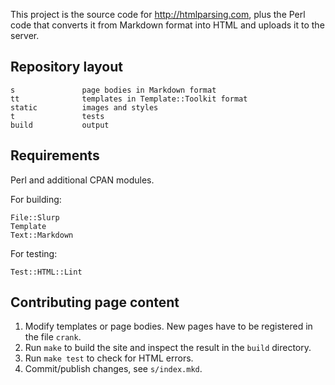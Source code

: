 This project is the source code for http://htmlparsing.com, plus the
Perl code that converts it from Markdown format into HTML and uploads
it to the server.

Repository layout
-----------------

    s               page bodies in Markdown format
    tt              templates in Template::Toolkit format
    static          images and styles
    t               tests
    build           output

Requirements
------------

Perl and additional CPAN modules.

For building:

    File::Slurp
    Template
    Text::Markdown

For testing:

    Test::HTML::Lint

Contributing page content
-------------------------

1. Modify templates or page bodies. New pages have to be registered in the file `crank`.
2. Run `make` to build the site and inspect the result in the `build` directory.
3. Run `make test` to check for HTML errors.
4. Commit/publish changes, see `s/index.mkd`.
